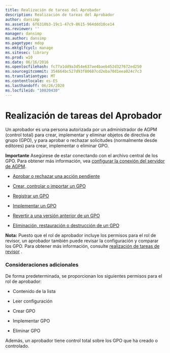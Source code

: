 ```yaml
---
title: Realización de tareas del Aprobador
description: Realización de tareas del Aprobador
author: dansimp
ms.assetid: 6f6310b3-19c1-47c9-8615-964ddd10ce14
ms.reviewer: ''
manager: dansimp
ms.author: dansimp
ms.pagetype: mdop
ms.mktglfcycl: manage
ms.sitesec: library
ms.prod: w10
ms.date: 06/16/2016
ms.openlocfilehash: fc77a1dd9a3d54e637ae4baeb452d327672ed250
ms.sourcegitcommit: 354664bc527d93f80687cd2eba70d1eea024c7c3
ms.translationtype: MT
ms.contentlocale: es-ES
ms.lasthandoff: 06/26/2020
ms.locfileid: "10820430"
---
```

# Realización de tareas del Aprobador


Un aprobador es una persona autorizada por un administrador de AGPM (control total) para crear, implementar y eliminar objetos de directiva de grupo (GPO), y para aprobar o rechazar solicitudes (normalmente desde editores) para crear, implementar o eliminar GPO.

**Importante**  Asegúrese de estar conectando con el archivo central de los GPO. Para obtener más información, vea [configurar la conexión del servidor de AGPM](configure-the-agpm-server-connection-reviewer.md).

 

-   [Aprobar o rechazar una acción pendiente](approve-or-reject-a-pending-action.md)

-   [Crear, controlar o importar un GPO](creating-controlling-or-importing-a-gpo-approver.md)

-   [Registrar un GPO](check-in-a-gpo-approver.md)

-   [Implementar un GPO](deploy-a-gpo.md)

-   [Revertir a una versión anterior de un GPO](roll-back-to-a-previous-version-of-a-gpo.md)

-   [Eliminación, restauración o destrucción de un GPO](deleting-restoring-or-destroying-a-gpo.md)

**Nota:**  Puesto que el rol de aprobador incluye los permisos para el rol de revisor, un aprobador también puede revisar la configuración y comparar los GPO. Para obtener más información, consulte [realización de tareas de revisor](performing-reviewer-tasks.md) .

 

### Consideraciones adicionales

De forma predeterminada, se proporcionan los siguientes permisos para el rol de aprobador:

-   Contenido de la lista

-   Leer configuración

-   Crear GPO

-   Implementar GPO

-   Eliminar GPO

Además, un aprobador tiene control total sobre los GPO que ha creado o controlado.

 

 





